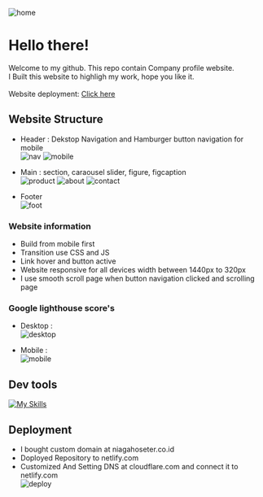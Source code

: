 ![home](https://github.com/RevoU-FSSE-2/week-5-RPrasetyoB/assets/129088807/6c987e6c-af24-4b15-86f0-19f62bd5692f)
# Hello there!
Welcome to my github.
This repo contain Company profile website.<br>
I Built this website to highligh my work, hope you like it.<br>
<br>
Website deployment: <a href="https://renaldipb.site/" target="_blank">Click here</a>

## Website Structure
- Header : Dekstop Navigation and Hamburger button navigation for mobile<br>
![nav](https://github.com/RevoU-FSSE-2/week-5-RPrasetyoB/assets/129088807/3ebf5c8b-befe-42ff-a8b3-c08aaeeecc73)
![mobile](https://github.com/RevoU-FSSE-2/week-5-RPrasetyoB/assets/129088807/570dcc96-3942-4d4c-bb26-741b1fc32fb0)

- Main : section, caraousel slider, figure, figcaption<br>
![product](https://github.com/RevoU-FSSE-2/week-5-RPrasetyoB/assets/129088807/ab217039-0ae1-4fd9-b521-610fb1be9b61)
![about](https://github.com/RevoU-FSSE-2/week-5-RPrasetyoB/assets/129088807/3cec1361-020a-4f77-ad56-c6a93c00b002)
![contact](https://github.com/RevoU-FSSE-2/week-5-RPrasetyoB/assets/129088807/83e7f816-1a36-441b-b8e6-a14ab3662915)

- Footer<br>
  ![foot](https://github.com/RevoU-FSSE-2/week-5-RPrasetyoB/assets/129088807/cd81ec56-eecf-4fc5-81d9-7c702f8d5162)

### Website information
- Build from mobile first
- Transition use CSS and JS
- Link hover and button active
- Website responsive for all devices width between 1440px to 320px
- I use smooth scroll page when button navigation clicked and scrolling page

### Google lighthouse score's
- Desktop : <br>
![desktop](https://github.com/RevoU-FSSE-2/week-5-RPrasetyoB/assets/129088807/7862a5b4-3105-4847-9785-bb3b59ba57f4)

- Mobile : <br>
![mobile](https://github.com/RevoU-FSSE-2/week-5-RPrasetyoB/assets/129088807/927d5450-6c01-4572-a1b2-da6a3cde559d)

## Dev tools
[![My Skills](https://skills.thijs.gg/icons?i=html,css,js)](https://skills.thijs.gg)

## Deployment

- I bought custom domain at niagahoseter.co.id
- Doployed Repository to netlify.com
- Customized And Setting DNS at cloudflare.com and connect it to netlify.com<br>
![deploy](https://github.com/RevoU-FSSE-2/week-5-RPrasetyoB/assets/129088807/5a7bf58b-1c35-4d6a-99f5-1c1eb37c2163)


